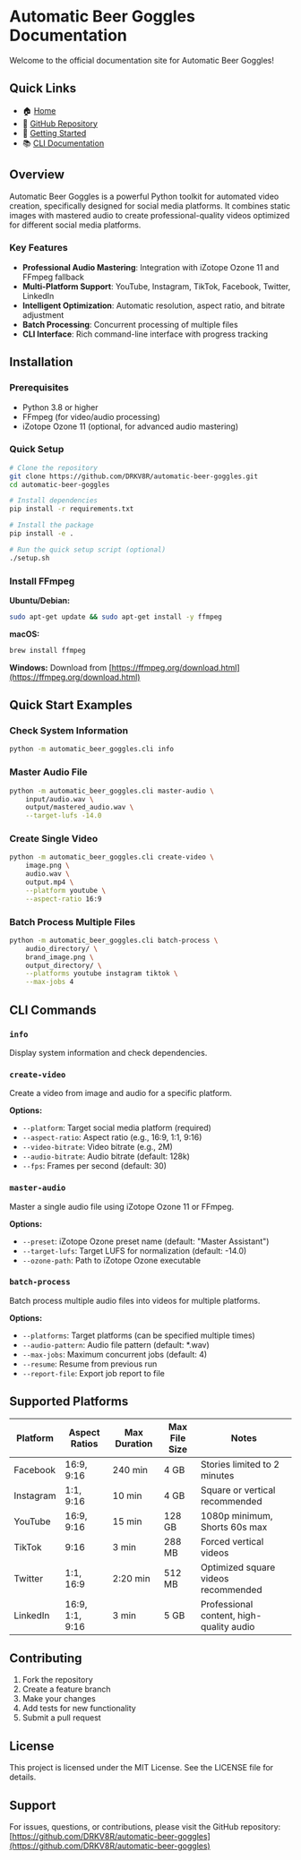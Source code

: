 # Automatic Beer Goggles Documentation

Welcome to the official documentation site for Automatic Beer Goggles!

## Quick Links

- 🏠 [Home](https://drkv8r.github.io/automatic-beer-goggles)
- 📂 [GitHub Repository](https://github.com/DRKV8R/automatic-beer-goggles)
- 🚀 [Getting Started](#installation)
- 📚 [CLI Documentation](#cli-commands)

## Overview

Automatic Beer Goggles is a powerful Python toolkit for automated video creation, specifically designed for social media platforms. It combines static images with mastered audio to create professional-quality videos optimized for different social media platforms.

### Key Features

- **Professional Audio Mastering**: Integration with iZotope Ozone 11 and FFmpeg fallback
- **Multi-Platform Support**: YouTube, Instagram, TikTok, Facebook, Twitter, LinkedIn
- **Intelligent Optimization**: Automatic resolution, aspect ratio, and bitrate adjustment
- **Batch Processing**: Concurrent processing of multiple files
- **CLI Interface**: Rich command-line interface with progress tracking

## Installation

### Prerequisites

- Python 3.8 or higher
- FFmpeg (for video/audio processing)
- iZotope Ozone 11 (optional, for advanced audio mastering)

### Quick Setup

```bash
# Clone the repository
git clone https://github.com/DRKV8R/automatic-beer-goggles.git
cd automatic-beer-goggles

# Install dependencies
pip install -r requirements.txt

# Install the package
pip install -e .

# Run the quick setup script (optional)
./setup.sh
```

### Install FFmpeg

**Ubuntu/Debian:**
```bash
sudo apt-get update && sudo apt-get install -y ffmpeg
```

**macOS:**
```bash
brew install ffmpeg
```

**Windows:**
Download from [https://ffmpeg.org/download.html](https://ffmpeg.org/download.html)

## Quick Start Examples

### Check System Information
```bash
python -m automatic_beer_goggles.cli info
```

### Master Audio File
```bash
python -m automatic_beer_goggles.cli master-audio \
    input/audio.wav \
    output/mastered_audio.wav \
    --target-lufs -14.0
```

### Create Single Video
```bash
python -m automatic_beer_goggles.cli create-video \
    image.png \
    audio.wav \
    output.mp4 \
    --platform youtube \
    --aspect-ratio 16:9
```

### Batch Process Multiple Files
```bash
python -m automatic_beer_goggles.cli batch-process \
    audio_directory/ \
    brand_image.png \
    output_directory/ \
    --platforms youtube instagram tiktok \
    --max-jobs 4
```

## CLI Commands

### `info`
Display system information and check dependencies.

### `create-video`
Create a video from image and audio for a specific platform.

**Options:**
- `--platform`: Target social media platform (required)
- `--aspect-ratio`: Aspect ratio (e.g., 16:9, 1:1, 9:16)
- `--video-bitrate`: Video bitrate (e.g., 2M)
- `--audio-bitrate`: Audio bitrate (default: 128k)
- `--fps`: Frames per second (default: 30)

### `master-audio`
Master a single audio file using iZotope Ozone 11 or FFmpeg.

**Options:**
- `--preset`: iZotope Ozone preset name (default: "Master Assistant")
- `--target-lufs`: Target LUFS for normalization (default: -14.0)
- `--ozone-path`: Path to iZotope Ozone executable

### `batch-process`
Batch process multiple audio files into videos for multiple platforms.

**Options:**
- `--platforms`: Target platforms (can be specified multiple times)
- `--audio-pattern`: Audio file pattern (default: *.wav)
- `--max-jobs`: Maximum concurrent jobs (default: 4)
- `--resume`: Resume from previous run
- `--report-file`: Export job report to file

## Supported Platforms

| Platform  | Aspect Ratios   | Max Duration | Max File Size | Notes                                    |
|-----------|-----------------|--------------|---------------|------------------------------------------|
| Facebook  | 16:9, 9:16      | 240 min      | 4 GB          | Stories limited to 2 minutes           |
| Instagram | 1:1, 9:16       | 10 min       | 4 GB          | Square or vertical recommended          |
| YouTube   | 16:9, 9:16      | 15 min       | 128 GB        | 1080p minimum, Shorts 60s max          |
| TikTok    | 9:16            | 3 min        | 288 MB        | Forced vertical videos                  |
| Twitter   | 1:1, 16:9       | 2:20 min     | 512 MB        | Optimized square videos recommended     |
| LinkedIn  | 16:9, 1:1, 9:16 | 3 min        | 5 GB          | Professional content, high-quality audio|

## Contributing

1. Fork the repository
2. Create a feature branch
3. Make your changes
4. Add tests for new functionality
5. Submit a pull request

## License

This project is licensed under the MIT License. See the LICENSE file for details.

## Support

For issues, questions, or contributions, please visit the GitHub repository:
[https://github.com/DRKV8R/automatic-beer-goggles](https://github.com/DRKV8R/automatic-beer-goggles)
